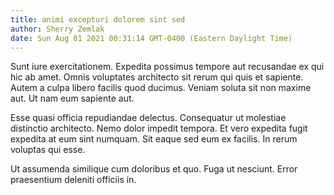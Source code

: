 ```yaml
---
title: animi excepturi dolorem sint sed
author: Sherry Zemlak
date: Sun Aug 01 2021 00:31:14 GMT-0400 (Eastern Daylight Time)
---
```

Sunt iure exercitationem. Expedita possimus tempore aut recusandae ex qui hic ab amet. Omnis voluptates architecto sit rerum qui quis et sapiente. Autem a culpa libero facilis quod ducimus. Veniam soluta sit non maxime aut. Ut nam eum sapiente aut.

 Esse quasi officia repudiandae delectus. Consequatur ut molestiae distinctio architecto. Nemo dolor impedit tempora. Et vero expedita fugit expedita at eum sint numquam. Sit eaque sed eum ex facilis. In rerum voluptas qui esse.

 Ut assumenda similique cum doloribus et quo. Fuga ut nesciunt. Error praesentium deleniti officiis in.